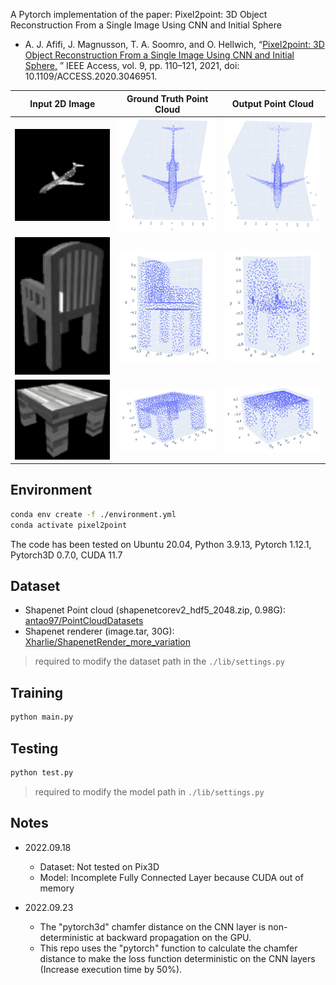 A Pytorch implementation of the paper: Pixel2point: 3D Object Reconstruction From a Single Image Using CNN and Initial
Sphere

- A. J. Afifi, J. Magnusson, T. A. Soomro, and O. Hellwich,
  “[Pixel2point: 3D Object Reconstruction From a Single Image Using CNN and Initial Sphere,](https://ieeexplore.ieee.org/document/9305196)
  ” IEEE Access, vol. 9, pp. 110–121, 2021, doi: 10.1109/ACCESS.2020.3046951.

|                            Input 2D Image                            |                       Ground Truth Point Cloud                       |                          Output Point Cloud                          |
| :------------------------------------------------------------------: | :------------------------------------------------------------------: | :------------------------------------------------------------------: |
| <img src="./static/airplane/chrome_cuTZ4RntEn.png" width="205"/> | <img src="./static/airplane/chrome_5cB3gbwb64.png" width="205"/> | <img src="./static/airplane/chrome_r5UX3VIGP2.png" width="205"/> |
| <img src="./static/chair/chrome_5d7roP6GNt.png" width="205"/> | <img src="./static/chair/chrome_NaiM1nHE9U.png" width="205"/> | <img src="./static/chair/chrome_hO2gCM0saQ.png" width="205"/> |
| <img src="./static/table/chrome_fLUuWibkLL.png" width="205"/> | <img src="./static/table/chrome_HrwTifoCjR.png" width="205"/> | <img src="./static/table/chrome_kaUwuJTKTG.png" width="205"/> |

## Environment

``` bash
conda env create -f ./environment.yml
conda activate pixel2point
```

The code has been tested on Ubuntu 20.04, Python 3.9.13, Pytorch 1.12.1, Pytorch3D 0.7.0, CUDA 11.7

## Dataset

- Shapenet Point cloud (shapenetcorev2_hdf5_2048.zip,
  0.98G): [antao97/PointCloudDatasets](https://github.com/antao97/PointCloudDatasets)
- Shapenet renderer (image.tar,
  30G): [Xharlie/ShapenetRender_more_variation](https://github.com/Xharlie/ShapenetRender_more_variation)

> required to modify the dataset path in the `./lib/settings.py`

## Training

``` bash
python main.py
```

## Testing

```bash
python test.py
```

> required to modify the model path in `./lib/settings.py`

## Notes

- 2022.09.18
    - Dataset: Not tested on Pix3D
    - Model: Incomplete Fully Connected Layer because CUDA out of memory

- 2022.09.23
    - The "pytorch3d" chamfer distance on the CNN layer is non-deterministic at backward propagation on the GPU.
    - This repo uses the "pytorch" function to calculate the chamfer distance to make the loss function deterministic on the CNN layers (Increase execution time by 50%).
